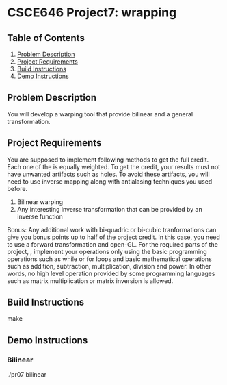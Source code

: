 # CSCE646 Project7: wrapping

## Table of Contents
1. [Problem Description](#problem-description)
2. [Project Requirements](#project-requirements)
3. [Build Instructions](#build-instructions)
4. [Demo Instructions](#demo-instructions)

## Problem Description
You will develop a warping tool that provide bilinear and a general transformation.

## Project Requirements
You are supposed to implement following methods to get the full credit. Each one of the is equally weighted. To get the credit, your results must not have unwanted artifacts such as holes. To avoid these artifacts, you will need to use inverse mapping along with antialasing techniques you used before.

1. Bilinear warping
2. Any interesting inverse transformation that can be provided by an inverse function

Bonus: Any additional work with bi-quadric or bi-cubic tranformations can give you bonus points up to half of the project credit. In this case, you need to use a forward transformation and open-GL.
For the required parts of the project, , implement your operations only using the basic programming operations such as while or for loops and basic mathematical operations such as addition, subtraction, multiplication, division and power. In other words, no high level operation provided by some programming languages such as matrix multiplication or matrix inversion is allowed.

## Build Instructions

make

## Demo Instructions

### Bilinear

./pr07 bilinear